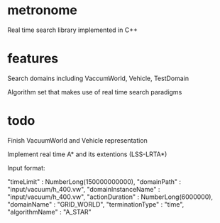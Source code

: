 # metronome

Real time search library implemented in C++

# features

Search domains including VaccumWorld, Vehicle, TestDomain 

Algorithm set that makes use of real time search paradigms 

# todo

Finish VacuumWorld and Vehicle representation

Implement real time A* and its extentions (LSS-LRTA*)


Input format:

"timeLimit" : NumberLong(150000000000),
"domainPath" : "input/vacuum/h_400.vw",
"domainInstanceName" : "input/vacuum/h_400.vw",
"actionDuration" : NumberLong(6000000),
"domainName" : "GRID_WORLD",
"terminationType" : "time",
"algorithmName" : "A_STAR"
